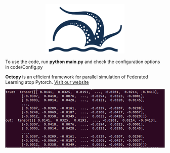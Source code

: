 <p align="center">
<img src="./docs/figures/LOGO.png" alt="alt text" width="250">

To use the code, run <b>python main.py</b> and check the configuration options in code/Config.py
</p>


**Octopy** is an efficient framework for parallel simulation of Federated Learning atop Pytorch.
<a href="https://www.meng-dong.me/Octopy/">Visit our website</a>

<p align="center">
<img src="./docs/figures/verf.png" alt="alt text" width="2500">
</p>
